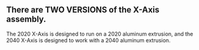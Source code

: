 ## There are TWO VERSIONS of the X-Axis assembly. 

The 2020 X-Axis is designed to run on a 2020 aluminum extrusion, and the 2040 X-Axis is designed to work with a 2040 aluminum extrusion.
